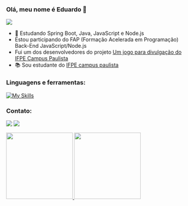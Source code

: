 ### Olá, meu nome é Eduardo 👋

![](https://komarev.com/ghpvc/?username=Eduardo-J-S&abbreviated=true)

- 🌱 Estudando Spring Boot, Java, JavaScript e Node.js
- Estou participando do FAP (Formação Acelerada em Programação) Back-End JavaScript/Node.js
- Fui um dos desenvolvedores do projeto [Um jogo para divulgação do IFPE Campus Paulista](https://ifpe-paulista-rodrigo.github.io/jogo-ifpe/index.html)
- 📚 Sou estudante do [IFPE campus paulista](https://portal.ifpe.edu.br/paulista/)

<div style="display: inline_block">
  
<h3 align="left">Linguagens e ferramentas:</h3>
  
[![My Skills](https://skillicons.dev/icons?i=py,js,nodejs,react,java,spring,css,html,mysql,postgres)](https://skillicons.dev)

</div>

<h3 align="left">Contato:</h3>
<div> 

  <a href = "mailto:ejsilva159@gmail.com"><img src="https://img.shields.io/badge/Gmail-D14836?style=for-the-badge&logo=gmail&logoColor=white" target="_blank"></a>
  <a href="https://www.linkedin.com/in/eduardo-s-890729aa/" target="_blank"><img src="https://img.shields.io/badge/-LinkedIn-%230077B5?style=for-the-badge&logo=linkedin&logoColor=white" target="_blank"></a> 
   
 
</div>

<div align="left">
  <a href="https://github.com/Eduardo-J-S">
  <img height="180em" src="https://github-readme-stats.vercel.app/api?username=Eduardo-J-S&show_icons=true&theme=dark&include_all_commits=true&count_private=true"/>
  <img height="180em" src="https://github-readme-stats.vercel.app/api/top-langs/?username=Eduardo-J-S&layout=compact&langs_count=7&theme=dark"/>
</div>
